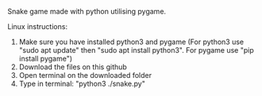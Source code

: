 Snake game made with python utilising pygame.

Linux instructions:
1. Make sure you have installed python3 and pygame (For python3 use "sudo apt update" then "sudo apt install python3". For pygame use "pip install pygame")
2. Download the files on this github
3. Open terminal on the downloaded folder
4. Type in terminal: "python3 ./snake.py"
